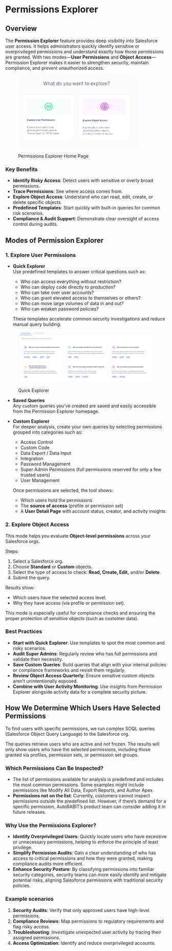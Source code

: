 # Permissions Explorer

## Overview

The **Permission Explorer** feature provides deep visibility into Salesforce user access. It helps administrators quickly identify sensitive or overprivileged permissions and understand exactly how those permissions are granted. With two modes—**User Permissions** and **Object Access**—Permission Explorer makes it easier to strengthen security, maintain compliance, and prevent unauthorized access.

<figure><img src="../../.gitbook/assets/image (1) (1).png" alt="" width="375"><figcaption><p>Permissions Explorer Home Page</p></figcaption></figure>

### Key Benefits

* **Identify Risky Access**: Detect users with sensitive or overly broad permissions.
* **Trace Permissions**: See where access comes from.
* **Explore Object Access**: Understand who can read, edit, create, or delete specific objects.
* **Predefined Templates**: Start quickly with built-in queries for common risk scenarios.
* **Compliance & Audit Support**: Demonstrate clear oversight of access control during audits.

## Modes of Permission Explorer

### 1. Explore User Permissions



*   **Quick Explorer**\
    Use predefined templates to answer critical questions such as:&#x20;

    * Who can access everything without restriction?
    * Who can deploy code directly to production?
    * Who can take over user accounts?
    * Who can grant elevated access to themselves or others?
    * Who can move large volumes of data in and out?
    * Who can weaken password policies?

    These templates accelerate common security investigations and reduce manual query building.

<figure><img src="../../.gitbook/assets/image (8).png" alt=""><figcaption><p>Quick Explorer</p></figcaption></figure>

* **Saved Queries**\
  Any custom queries you’ve created are saved and easily accessible from the Permission Explorer homepage.
*   **Custom Explorer**\
    For deeper analysis, create your own queries by selecting permissions grouped into categories such as:

    * Access Control
    * Custom Code
    * Data Export / Data Input
    * Integration
    * Password Management
    * Super Admin Permissions (full permissions reserved for only a few trusted users)
    * User Management

    Once permissions are selected, the tool shows:

    * Which users hold the permissions
    * The **source of access** (profile or permission set)
    * A **User Detail Page** with account status, creator, and activity insights

### 2. Explore Object Access

This mode helps you evaluate **Object-level permissions** across your Salesforce orgs.

Steps:

1. Select a Salesforce org.
2. Choose **Standard** or **Custom** objects.
3. Select the type of access to check: **Read, Create, Edit,** and/or **Delete**.
4. Submit the query.

Results show:

* Which users have the selected access level.
* Why they have access (via profile or permission set).

This mode is especially useful for compliance checks and ensuring the proper protection of sensitive objects (such as customer data).

### Best Practices

* **Start with Quick Explorer**: Use templates to spot the most common and risky scenarios.
* **Audit Super Admins**: Regularly review who has full permissions and validate their necessity.
* **Save Custom Queries**: Build queries that align with your internal policies or compliance frameworks and revisit them regularly.
* **Review Object Access Quarterly**: Ensure sensitive custom objects aren’t unintentionally exposed.
* **Combine with User Activity Monitoring**: Use insights from Permission Explorer alongside activity data for a complete security picture.

## How We Determine Which Users Have Selected Permissions

To find users with specific permissions, we run complex SOQL queries (Salesforce Object Query Language) to the Salesforce org.

The queries retrieve users who are active and not frozen. The results will only show users who have the selected permissions, including those granted via profiles, permission sets, or permission set groups.

### Which Permissions Can Be Inspected?

* The list of permissions available for analysis is predefined and includes the most common permissions. Some examples might include permissions like Modify All Data, Export Reports, and Author Apex.
* **Permissions not on the list**: Currently, customers cannot inspect permissions outside the predefined list. However, if there’s demand for a specific permission, AutoRABIT’s product team can consider adding it in future releases.

### Why Use the Permissions Explorer?

* **Identify Overprivileged Users**: Quickly locate users who have excessive or unnecessary permissions, helping to enforce the principle of least privilege.
* **Simplify Permission Audits**: Gain a clear understanding of who has access to critical permissions and how they were granted, making compliance audits more efficient.
* **Enhance Security Posture**: By classifying permissions into familiar security categories, security teams can more easily identify and mitigate potential risks, aligning Salesforce permissions with traditional security policies.

### Example scenarios

1. **Security Audits**: Verify that only approved users have high-level permissions.
2. **Compliance Reviews**: Map permissions to regulatory requirements and flag risky access.
3. **Troubleshooting**: Investigate unexpected user activity by tracing their assigned permissions.
4. **Access Optimization**: Identify and reduce overprivileged accounts.



&#x20;
